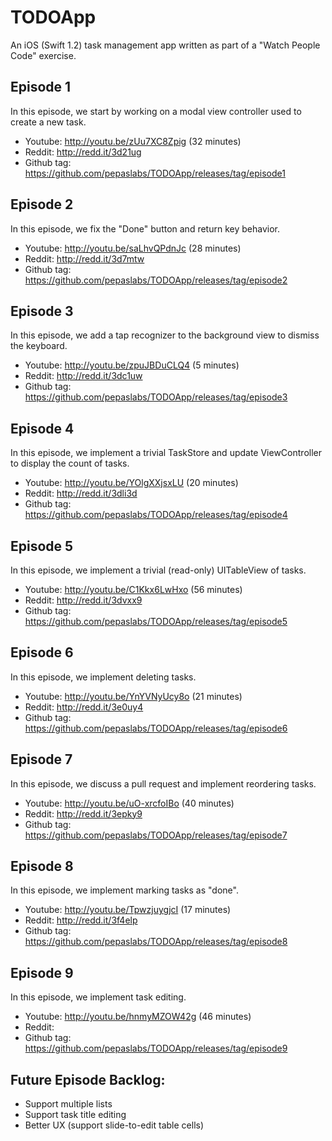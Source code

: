# TODOApp
An iOS (Swift 1.2) task management app written as part of a "Watch People Code" exercise.

## Episode 1
In this episode, we start by working on a modal view controller used to create a new task.
* Youtube: http://youtu.be/zUu7XC8Zpig (32 minutes)
* Reddit: http://redd.it/3d21ug
* Github tag: https://github.com/pepaslabs/TODOApp/releases/tag/episode1

## Episode 2
In this episode, we fix the "Done" button and return key behavior.
* Youtube: http://youtu.be/saLhvQPdnJc (28 minutes)
* Reddit: http://redd.it/3d7mtw
* Github tag: https://github.com/pepaslabs/TODOApp/releases/tag/episode2

## Episode 3
In this episode, we add a tap recognizer to the background view to dismiss the keyboard.
* Youtube: http://youtu.be/zpuJBDuCLQ4 (5 minutes)
* Reddit: http://redd.it/3dc1uw
* Github tag: https://github.com/pepaslabs/TODOApp/releases/tag/episode3

## Episode 4
In this episode, we implement a trivial TaskStore and update ViewController to display the count of tasks.
* Youtube: http://youtu.be/YOlgXXjsxLU (20 minutes)
* Reddit: http://redd.it/3dli3d
* Github tag: https://github.com/pepaslabs/TODOApp/releases/tag/episode4

## Episode 5
In this episode, we implement a trivial (read-only) UITableView of tasks.
* Youtube: http://youtu.be/C1Kkx6LwHxo (56 minutes)
* Reddit: http://redd.it/3dvxx9
* Github tag: https://github.com/pepaslabs/TODOApp/releases/tag/episode5

## Episode 6
In this episode, we implement deleting tasks.
* Youtube: http://youtu.be/YnYVNyUcy8o (21 minutes)
* Reddit: http://redd.it/3e0uy4
* Github tag: https://github.com/pepaslabs/TODOApp/releases/tag/episode6

## Episode 7
In this episode, we discuss a pull request and implement reordering tasks.
* Youtube: http://youtu.be/uO-xrcfoIBo (40 minutes)
* Reddit: http://redd.it/3epky9
* Github tag: https://github.com/pepaslabs/TODOApp/releases/tag/episode7

## Episode 8
In this episode, we implement marking tasks as "done".
* Youtube: http://youtu.be/TpwzjuygjcI (17 minutes)
* Reddit: http://redd.it/3f4elp
* Github tag: https://github.com/pepaslabs/TODOApp/releases/tag/episode8

## Episode 9
In this episode, we implement task editing.
* Youtube: http://youtu.be/hnmyMZOW42g (46 minutes)
* Reddit: 
* Github tag: https://github.com/pepaslabs/TODOApp/releases/tag/episode9

## Future Episode Backlog:
* Support multiple lists
* Support task title editing
* Better UX (support slide-to-edit table cells)
